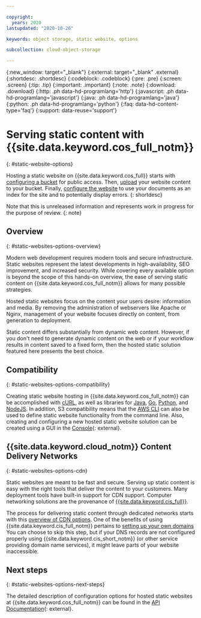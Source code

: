 ```yaml
---

copyright:
  years: 2020
lastupdated: "2020-10-26"

keywords: object storage, static website, options 

subcollection: cloud-object-storage

---
```

{:new_window: target="_blank"}
{:external: target="_blank" .external}
{:shortdesc: .shortdesc}
{:codeblock: .codeblock}
{:pre: .pre}
{:screen: .screen}
{:tip: .tip}
{:important: .important}
{:note: .note}
{:download: .download}
{:http: .ph data-hd-programlang='http'}
{:javascript: .ph data-hd-programlang='javascript'}
{:java: .ph data-hd-programlang='java'}
{:python: .ph data-hd-programlang='python'}
{:faq: data-hd-content-type='faq'}
{:support: data-reuse='support'}

# Serving static content with {{site.data.keyword.cos_full_notm}}
{: #static-website-options}

Hosting a static website on {{site.data.keyword.cos_full}} starts with [configuring a bucket](/docs/cloud-object-storage?topic=cloud-object-storage-static-website-tutorial#static-website-create-public-bucket) for public access. Then, [upload](/docs/cloud-object-storage?topic=cloud-object-storage-static-website-tutorial#static-website-upload-content) your website content to your bucket. Finally, [configure the website](/docs/cloud-object-storage?topic=cloud-object-storage-static-website-tutorial#static-website-configure-options) to use your documents as an index for the site and to potentially display errors.
{: shortdesc}

Note that this is unreleased information and represents work in progress for the purpose of review.
{: note}

## Overview
{: #static-websites-options-overview}

Modern web development requires modern tools and secure infrastructure. Static websites represent the latest developments in high-availability, SEO improvement, and increased security. While covering every available option is beyond the scope of this hands-on overview, the ease of serving static content on {{site.data.keyword.cos_full_notm}} allows for many possible strategies.

Hosted static websites focus on the content your users desire: information and media. By removing the administration of webservers like Apache or Nginx, management of your website focuses directly on content, from generation to deployment. 

Static content differs substantially from dynamic web content. However, if you don't need to generate dynamic content on the web or if your workflow results in content saved to a fixed form, then the hosted static solution featured here presents the best choice.

## Compatibility
{: #static-websites-options-compatibility}

Creating static website hosting in {{site.data.keyword.cos_full_notm}} can be accomplished with [cURL](/docs/cloud-object-storage?topic=cloud-object-storage-curl), as well as libraries for [Java](/docs/cloud-object-storage?topic=cloud-object-storage-java), [Go](/docs/cloud-object-storage?topic=cloud-object-storage-using-go), [Python](/docs/cloud-object-storage?topic=cloud-object-storage-python), and [NodeJS](/docs/cloud-object-storage?topic=cloud-object-storage-node). In addition, S3 compatibility means that the [AWS CLI](/docs/cloud-object-storage?topic=cloud-object-storage-aws-cli) can also be used to define static website functionality from the command line. Also, creating and configuring a new hosted static website solution can be created using a GUI in the [Console](https://cloud.ibm.com/login){: external}.

## {{site.data.keyword.cloud_notm}} Content Delivery Networks
{: #static-websites-options-cdn}

Static websites are meant to be fast and secure. Serving up static content is easy with the right tools that deliver the content to your customers. Many deployment tools have built-in support for CDN support. Computer networking solutions are the provenance of [{{site.data.keyword.cis_full}}](/docs/cis?topic=cis-getting-started).

The process for delivering static content through dedicated networks starts with this [overview of CDN options](https://www.ibm.com/cloud/cdn). One of the benefits of using {{site.data.keyword.cis_full_notm}} pertains to [setting up your own domains](/docs/cis?topic=cis-set-up-your-dns-for-cis) You can choose to skip this step, but if your DNS records are not configured properly using {{site.data.keyword.cis_short_notm}} (or other service providing domain name services), it might leave parts of your website inaccessible. 

## Next steps
{: #static-websites-options-next-steps}

The detailed description of configuration options for hosted static websites at {{site.data.keyword.cos_full_notm}} can be found in the [API Documentation](https://cloud.ibm.com/apidocs/cos/cos-configuration){: external}.
